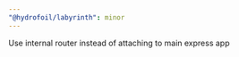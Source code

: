 ```yaml
---
"@hydrofoil/labyrinth": minor
---
```


Use internal router instead of attaching to main express app
